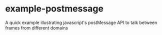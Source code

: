 # example-postmessage
A quick example illustrating javascript's postMessage API to talk between frames from different domains
